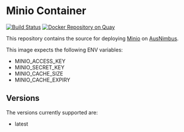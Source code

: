 # Minio Container

[![Build Status](https://travis-ci.org/ausnimbus/minio-container.svg?branch=master)](https://travis-ci.org/ausnimbus/minio-container)
[![Docker Repository on Quay](https://quay.io/repository/ausnimbus/minio-container/status "Docker Repository on Quay")](https://quay.io/repository/ausnimbus/minio-container)

This repository contains the source for deploying [Minio](https://minio.io/)
on [AusNimbus](https://www.ausnimbus.com.au/).

This image expects the following ENV variables:

- MINIO_ACCESS_KEY
- MINIO_SECRET_KEY
- MINIO_CACHE_SIZE
- MINIO_CACHE_EXPIRY


## Versions

The versions currently supported are:

- latest
